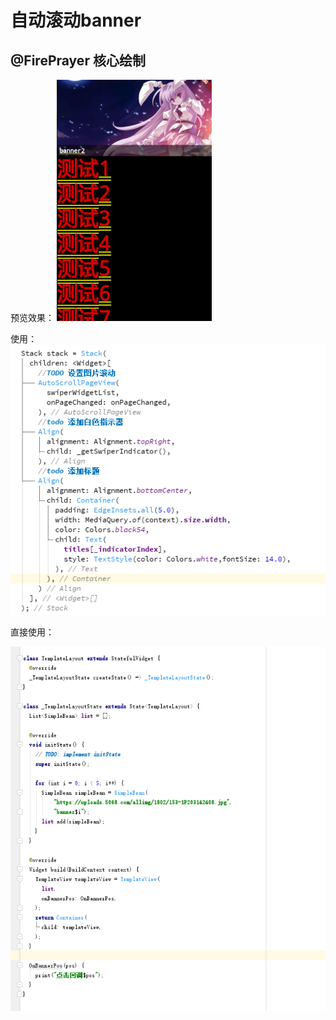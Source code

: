 自动滚动banner
==============

@FirePrayer 核心绘制
----------------

预览效果：
![img](https://github.com/may1112/flutter_banner/blob/master/testbanner/yulan.png)

使用：
![img2](https://github.com/may1112/flutter_banner/blob/master/testbanner/yulan2.png)

直接使用：

![img2](https://github.com/may1112/flutter_banner/blob/master/testbanner/yulan3.png)
